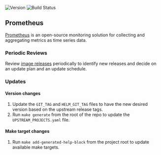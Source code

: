![Version](https://img.shields.io/badge/version-v2.39.1-blue)
![Build Status](https://codebuild.us-west-2.amazonaws.com/badges?uuid=eyJlbmNyeXB0ZWREYXRhIjoiTldscmdZWkd6NzlhUHJBbFJDRzlMc3NmaGxBOFJlYWE1a3BsVG9KcXhldDRCK05PL0lxNmVVUi9odlMzdXZCYXFxWTBCOUZDbS91R21KL1c5VkdQQ004PSIsIml2UGFyYW1ldGVyU3BlYyI6Im94dGM3UFc0MGRDN0pyREIiLCJtYXRlcmlhbFNldFNlcmlhbCI6MX0%3D&branch=main)

## **Prometheus**

[Prometheus](https://github.com/prometheus/prometheus) is an open-source monitoring solution for collecting and aggregating metrics as time series data.

### Periodic Reviews
Review [image releases](https://github.com/prometheus/prometheus/tags) periodically to identify new releases and decide on an update plan and an update schedule.

### Updates

#### Version changes
1. Update the `GIT_TAG` and `HELM_GIT_TAG` files to have the new desired version based on the upstream release tags.
1. Run `make generate` from the root of the repo to update the `UPSTREAM_PROJECTS.yaml` file.

#### Make target changes
1. Run `make add-generated-help-block` from the project root to update available make targets.
